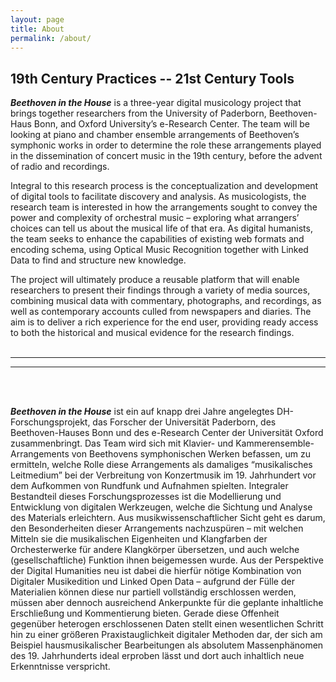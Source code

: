 ```yaml
---
layout: page
title: About
permalink: /about/
---
```


## **19th Century Practices -- 21st Century Tools**

***Beethoven in the House*** is a three-year digital musicology project that brings together researchers from the University of Paderborn, Beethoven-Haus Bonn, and Oxford University’s e-Research Center. The team will be looking at piano and chamber ensemble arrangements of Beethoven’s symphonic works in order to determine the role these arrangements played in the dissemination of concert music in the 19th century, before the advent of radio and recordings.

Integral to this research process is the conceptualization and development of digital tools to facilitate discovery and analysis. As musicologists, the research team is interested in how the arrangements sought to convey the power and complexity of orchestral music – exploring what arrangers’ choices can tell us about the musical life of that era. As digital humanists, the team seeks to enhance the capabilities of existing web formats and encoding schema, using Optical Music Recognition together with Linked Data to find and structure new knowledge.

The project will ultimately produce a reusable platform that will enable researchers to present their findings through a variety of media sources, combining musical data with commentary, photographs, and recordings, as well as contemporary accounts culled from newspapers and diaries. The aim is to deliver a rich experience for the end user, providing ready access to both the historical and musical evidence for the research findings.
<br/>
<br/>

---
---

<br/>
<br/>

***Beethoven in the House*** ist ein auf knapp drei Jahre angelegtes DH-Forschungsprojekt, das Forscher der Universität Paderborn, des Beethoven-Hauses Bonn und des e-Research Center der Universität Oxford zusammenbringt. Das Team wird sich mit Klavier- und Kammerensemble-Arrangements von Beethovens symphonischen Werken befassen, um zu ermitteln, welche Rolle diese Arrangements als damaliges “musikalisches Leitmedium” bei der Verbreitung von Konzertmusik im 19. Jahrhundert vor dem Aufkommen von Rundfunk und Aufnahmen spielten.
Integraler Bestandteil dieses Forschungsprozesses ist die Modellierung und Entwicklung von digitalen Werkzeugen, welche die Sichtung und Analyse des Materials erleichtern. Aus musikwissenschaftlicher Sicht geht es darum, den Besonderheiten dieser Arrangements nachzuspüren – mit welchen Mitteln sie die musikalischen Eigenheiten und Klangfarben der Orchesterwerke für andere Klangkörper übersetzen, und auch welche (gesellschaftliche) Funktion ihnen beigemessen wurde. Aus der Perspektive der Digital Humanities neu ist dabei die hierfür nötige Kombination von Digitaler Musikedition und Linked Open Data – aufgrund der Fülle der Materialien können diese nur partiell vollständig erschlossen werden, müssen aber dennoch ausreichend Ankerpunkte für die geplante inhaltliche Erschließung und Kommentierung bieten.
Gerade diese Offenheit gegenüber heterogen erschlossenen Daten stellt einen wesentlichen Schritt hin zu einer größeren Praxistauglichkeit digitaler Methoden dar, der sich am Beispiel hausmusikalischer Bearbeitungen als absolutem Massenphänomen des 19. Jahrhunderts ideal erproben lässt und dort auch inhaltlich neue Erkenntnisse verspricht.

